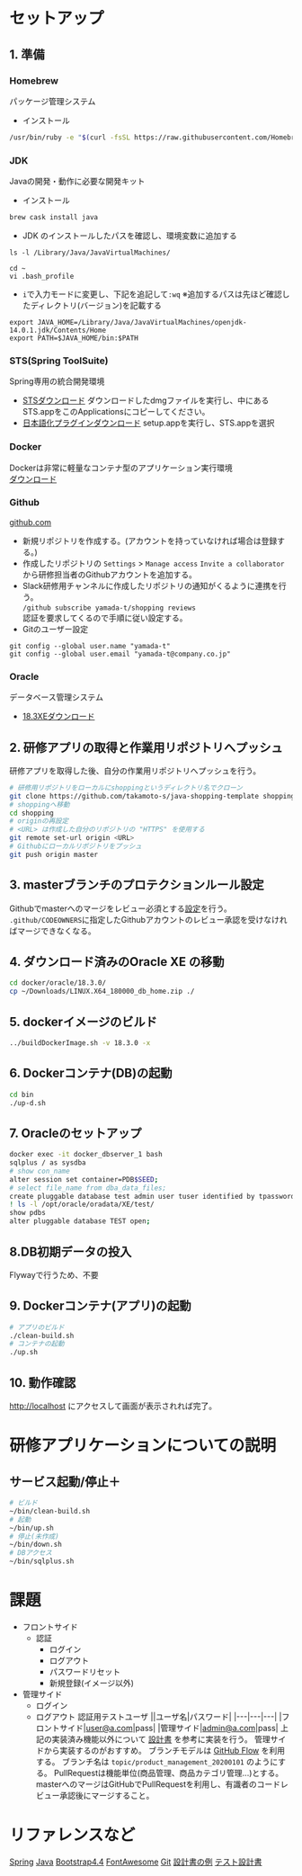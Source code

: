 # セットアップ
## 1. 準備
### Homebrew
パッケージ管理システム
  * インストール
```bash
/usr/bin/ruby -e "$(curl -fsSL https://raw.githubusercontent.com/Homebrew/install/master/install)"
```

### JDK
Javaの開発・動作に必要な開発キット
  * インストール
```bash
brew cask install java
```
  * JDK のインストールしたパスを確認し、環境変数に追加する
```
ls -l /Library/Java/JavaVirtualMachines/
```
```
cd ~
vi .bash_profile
```
  * `i`で入力モードに変更し、下記を追記して`:wq`
※追加するパスは先ほど確認したディレクトリ(バージョン)を記載する
```
export JAVA_HOME=/Library/Java/JavaVirtualMachines/openjdk-14.0.1.jdk/Contents/Home
export PATH=$JAVA_HOME/bin:$PATH
```

### STS(Spring ToolSuite)
Spring専用の統合開発環境
  * [STSダウンロード](https://spring.io/tools)
ダウンロードしたdmgファイルを実行し、中にあるSTS.appをこのApplicationsにコピーしてください。
  * [日本語化プラグインダウンロード](https://mergedoc.osdn.jp)
setup.appを実行し、STS.appを選択

### Docker
Dockerは非常に軽量なコンテナ型のアプリケーション実行環境  
 [ダウンロード](https://www.docker.com/docker-mac)
### Github
 [github.com](https://github.com/)
  * 新規リポジトリを作成する。(アカウントを持っていなければ場合は登録する。)
  * 作成したリポジトリの `Settings` > `Manage access` `Invite a collaborator` から研修担当者のGithubアカウントを追加する。
  * Slack研修用チャンネルに作成したリポジトリの通知がくるように連携を行う。<br>
    `/github subscribe yamada-t/shopping reviews`<br>
    認証を要求してくるので手順に従い設定する。
* Gitのユーザー設定<br>
```base
git config --global user.name "yamada-t"
git config --global user.email "yamada-t@company.co.jp"
```
### Oracle 
データベース管理システム
 * [18.3XEダウンロード](https://www.oracle.com/technetwork/jp/database/database-technologies/express-edition/downloads/xe-prior-releases-5172097-ja.html)
<!--
### DB作成〜起動

```
cd ../bin 
./1-sysdba.sh
./init-db.sh
```
(失敗したら、時間を置いて、もう一度実行)
```
CREATE TABLESPACE my_data DATAFILE '/u01/app/oracle/oradata/MY_DATA.dbf' SIZE 200M  SEGMENT SPACE MANAGEMENT AUTO;
CREATE USER testuser IDENTIFIED BY "DB_USER_PASSWORD" DEFAULT TABLESPACE my_data TEMPORARY TABLESPACE temp;
GRANT DBA TO testuser ;
quit;
```

```
./sqlplus.sh
```

```
create table STAFF (
    EMP_ID     number primary key,
    STAFF_NAME varchar2(100)
);
insert into STAFF (EMP_ID, STAFF_NAME) values (1, 'TakamotoSan');
commit;
exit
```

```
./clean-build.sh
```

```
./up.sh
```

```
localhost:8080/query
```

!!!!!!!!!!!!!!!!!!!!!!
!!!!!!!!!!!!!!!!!!!!!!
-->
## 2. 研修アプリの取得と作業用リポジトリへプッシュ
研修アプリを取得した後、自分の作業用リポジトリへプッシュを行う。
```bash
# 研修用リポジトリをローカルにshoppingというディレクトリ名でクローン
git clone https://github.com/takamoto-s/java-shopping-template shopping
# shoppingへ移動
cd shopping
# originの再設定
# <URL> は作成した自分のリポジトリの "HTTPS" を使用する
git remote set-url origin <URL>
# Githubにローカルリポジトリをプッシュ
git push origin master
```
## 3. masterブランチのプロテクションルール設定
Githubでmasterへのマージをレビュー必須とする[設定](https://drive.google.com/drive/folders/1jwtMsaLBwvPpkmjvfqIdrkwqHWQXjq7k?usp=sharing)を行う。
`.github/CODEOWNERS`に指定したGithubアカウントのレビュー承認を受けなければマージできなくなる。
## 4. ダウンロード済みのOracle XE の移動
```bash
cd docker/oracle/18.3.0/
cp ~/Downloads/LINUX.X64_180000_db_home.zip ./
```
## 5. dockerイメージのビルド
```bash
../buildDockerImage.sh -v 18.3.0 -x
```
## 6. Dockerコンテナ(DB)の起動
```bash
cd bin
./up-d.sh
```
## 7. Oracleのセットアップ
```bash
docker exec -it docker_dbserver_1 bash
sqlplus / as sysdba
# show con_name
alter session set container=PDB$SEED;
# select file_name from dba_data_files;
create pluggable database test admin user tuser identified by tpassword file_name_convert = ('/opt/oracle/oradata/XE/pdbseed/', '/opt/oracle/oradata/XE/test/');
! ls -l /opt/oracle/oradata/XE/test/
show pdbs
alter pluggable database TEST open;
```
## 8.DB初期データの投入
Flywayで行うため、不要

## 9. Dockerコンテナ(アプリ)の起動
```bash
# アプリのビルド
./clean-build.sh
# コンテナの起動
./up.sh
```
## 10. 動作確認
[http://localhost](http://localhost:8080) にアクセスして画面が表示されれば完了。

# 研修アプリケーションについての説明
<!--
```
~/shopping
├── laradock     # Laradockディレクトリ(docker~系のコマンドはここで実行)
├── .laradock    # データディレクトリ(MySQLのデータベースはここに保存)
└── application  # プロジェクトディレクトリ(機能追加はここに対して行う)
```
-->
## サービス起動/停止＋
```bash
# ビルド
~/bin/clean-build.sh
# 起動
~/bin/up.sh
# 停止(未作成)
~/bin/down.sh
# DBアクセス
~/bin/sqlplus.sh
```
# 課題
* フロントサイド
  * 認証
    * ログイン
    * ログアウト
    * パスワードリセット
    * 新規登録(イメージ以外)
* 管理サイド
  * ログイン
  * ログアウト
認証用テストユーザ
||ユーザ名|パスワード|
|---|---|---|
|フロントサイド|user@a.com|pass|
|管理サイド|admin@a.com|pass|
上記の実装済み機能以外について [設計書](https://drive.google.com/drive/folders/1VRGeN6YdkE5EmyPEBiIkk0y2TneF3RH2?usp=sharing) を参考に実装を行う。
管理サイドから実装するのがおすすめ。
ブランチモデルは [GitHub Flow](https://tracpath.com/bootcamp/learning_git_github_flow.html) を利用する。
ブランチ名は `topic/product_management_20200101` のようにする。
PullRequestは機能単位(商品管理、商品カテゴリ管理...)とする。
masterへのマージはGitHubでPullRequestを利用し、有識者のコードレビュー承認後にマージすること。
# リファレンスなど
[Spring](hhttps://spring.pleiades.io)
[Java](https://kazurof.github.io/GoogleJavaStyle-ja/)
[Bootstrap4.4](https://getbootstrap.com/docs/4.4/getting-started/introduction/)
[FontAwesome](https://fontawesome.com/)
[Git](https://git-scm.com/book/ja/v2)
[設計書の例](https://pm-rasinban.com/bd-write)
[テスト設計書](https://docs.google.com/spreadsheets/d/1eAcfaLHgvd0X8Bomp7Be1qAVlkXLonyHEdmTw5qP91s/edit?usp=sharing)

